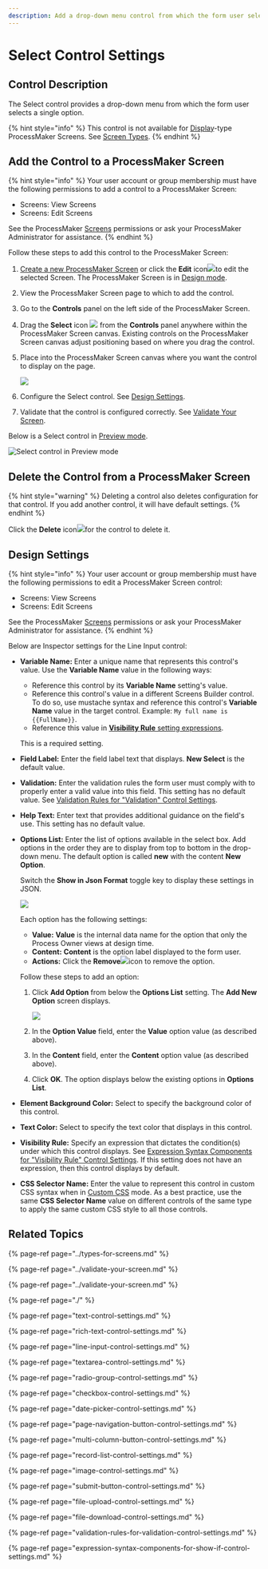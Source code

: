 ```yaml
---
description: Add a drop-down menu control from which the form user selects a single option.
---
```


# Select Control Settings

## Control Description

The Select control provides a drop-down menu from which the form user selects a single option.

{% hint style="info" %}
This control is not available for [Display](../types-for-screens.md#display)-type ProcessMaker Screens. See [Screen Types](../types-for-screens.md).
{% endhint %}

## Add the Control to a ProcessMaker Screen

{% hint style="info" %}
Your user account or group membership must have the following permissions to add a control to a ProcessMaker Screen:

* Screens: View Screens
* Screens: Edit Screens

See the ProcessMaker [Screens](../../../../processmaker-administration/permission-descriptions-for-users-and-groups.md#screens) permissions or ask your ProcessMaker Administrator for assistance.
{% endhint %}

Follow these steps to add this control to the ProcessMaker Screen:

1. [Create a new ProcessMaker Screen](../../manage-forms/create-a-new-form.md) or click the **Edit** icon![](../../../../.gitbook/assets/edit-icon.png)to edit the selected Screen. The ProcessMaker Screen is in [Design mode](../screens-builder-modes.md#editor-mode).
2. View the ProcessMaker Screen page to which to add the control.
3. Go to the **Controls** panel on the left side of the ProcessMaker Screen.
4. Drag the **Select** icon ![](../../../../.gitbook/assets/select-control-screens-builder-processes.png) from the **Controls** panel anywhere within the ProcessMaker Screen canvas. Existing controls on the ProcessMaker Screen canvas adjust positioning based on where you drag the control.
5. Place into the ProcessMaker Screen canvas where you want the control to display on the page.  

   ![](../../../../.gitbook/assets/select-control-placed-screens-builder-processes.png)

6. Configure the Select control. See [Design Settings](select-control-settings.md#inspector-settings).
7. Validate that the control is configured correctly. See [Validate Your Screen](../validate-your-screen.md#validate-a-processmaker-screen).

Below is a Select control in [Preview mode](../screens-builder-modes.md#preview-mode).

![Select control in Preview mode](../../../../.gitbook/assets/select-control-preview-screen-builder-processes.png)

## Delete the Control from a ProcessMaker Screen

{% hint style="warning" %}
Deleting a control also deletes configuration for that control. If you add another control, it will have default settings.
{% endhint %}

Click the **Delete** icon![](../../../../.gitbook/assets/delete-screen-control-screens-builder-processes.png)for the control to delete it.

## Design Settings <a id="inspector-settings"></a>

{% hint style="info" %}
Your user account or group membership must have the following permissions to edit a ProcessMaker Screen control:

* Screens: View Screens
* Screens: Edit Screens

See the ProcessMaker [Screens](../../../../processmaker-administration/permission-descriptions-for-users-and-groups.md#screens) permissions or ask your ProcessMaker Administrator for assistance.
{% endhint %}

Below are Inspector settings for the Line Input control:

* **Variable Name:** Enter a unique name that represents this control's value. Use the **Variable Name** value in the following ways:

  * Reference this control by its **Variable Name** setting's value.
  * Reference this control's value in a different Screens Builder control. To do so, use mustache syntax and reference this control's **Variable Name** value in the target control. Example: `My full name is {{FullName}}`.
  * Reference this value in [**Visibility Rule** setting expressions](expression-syntax-components-for-show-if-control-settings.md).

  This is a required setting.

* **Field Label:** Enter the field label text that displays. **New Select** is the default value.
* **Validation:** Enter the validation rules the form user must comply with to properly enter a valid value into this field. This setting has no default value. See [Validation Rules for "Validation" Control Settings](validation-rules-for-validation-control-settings.md).
* **Help Text:** Enter text that provides additional guidance on the field's use. This setting has no default value.
* **Options List:** Enter the list of options available in the select box. Add options in the order they are to display from top to bottom in the drop-down menu. The default option is called **new** with the content **New Option**.

  Switch the **Show in Json Format** toggle key to display these settings in JSON.  

  ![](../../../../.gitbook/assets/select-control-options-list-screens-builder-processes.png)

  Each option has the following settings:

  * **Value:** **Value** is the internal data name for the option that only the Process Owner views at design time.
  * **Content:** **Content** is the option label displayed to the form user. 
  * **Actions:** Click the **Remove**![](../../../../.gitbook/assets/options-list-delete-option-icon-screens-builder-processes.png)icon to remove the option.

  Follow these steps to add an option: 

  1. Click **Add Option** from below the **Options List** setting. The **Add New Option** screen displays.  

     ![](../../../../.gitbook/assets/add-new-option-screen-screen-builder-processes.png)

  2. In the **Option Value** field, enter the **Value** option value \(as described above\).
  3. In the **Content** field, enter the **Content** option value \(as described above\).
  4. Click **OK**. The option displays below the existing options in **Options List**.

* **Element Background Color:** Select to specify the background color of this control.
* **Text Color:** Select to specify the text color that displays in this control.
* **Visibility Rule:** Specify an expression that dictates the condition\(s\) under which this control displays. See [Expression Syntax Components for "Visibility Rule" Control Settings](expression-syntax-components-for-show-if-control-settings.md#expression-syntax-components-for-show-if-control-settings). If this setting does not have an expression, then this control displays by default.
* **CSS Selector Name:** Enter the value to represent this control in custom CSS syntax when in [Custom CSS](../add-custom-css-to-a-screen.md#add-custom-css-to-a-processmaker-screen) mode. As a best practice, use the same **CSS Selector Name** value on different controls of the same type to apply the same custom CSS style to all those controls.

## ​Related Topics

{% page-ref page="../types-for-screens.md" %}

{% page-ref page="../validate-your-screen.md" %}

{% page-ref page="../validate-your-screen.md" %}

{% page-ref page="./" %}

{% page-ref page="text-control-settings.md" %}

{% page-ref page="rich-text-control-settings.md" %}

{% page-ref page="line-input-control-settings.md" %}

{% page-ref page="textarea-control-settings.md" %}

{% page-ref page="radio-group-control-settings.md" %}

{% page-ref page="checkbox-control-settings.md" %}

{% page-ref page="date-picker-control-settings.md" %}

{% page-ref page="page-navigation-button-control-settings.md" %}

{% page-ref page="multi-column-button-control-settings.md" %}

{% page-ref page="record-list-control-settings.md" %}

{% page-ref page="image-control-settings.md" %}

{% page-ref page="submit-button-control-settings.md" %}

{% page-ref page="file-upload-control-settings.md" %}

{% page-ref page="file-download-control-settings.md" %}

{% page-ref page="validation-rules-for-validation-control-settings.md" %}

{% page-ref page="expression-syntax-components-for-show-if-control-settings.md" %}


